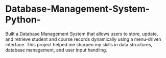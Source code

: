 # Database-Management-System-Python-
Built a Database Management System that allows users to store, update, and retrieve student and course records dynamically using a menu-driven interface. This project helped me sharpen my skills in data structures, database management, and user input handling.
